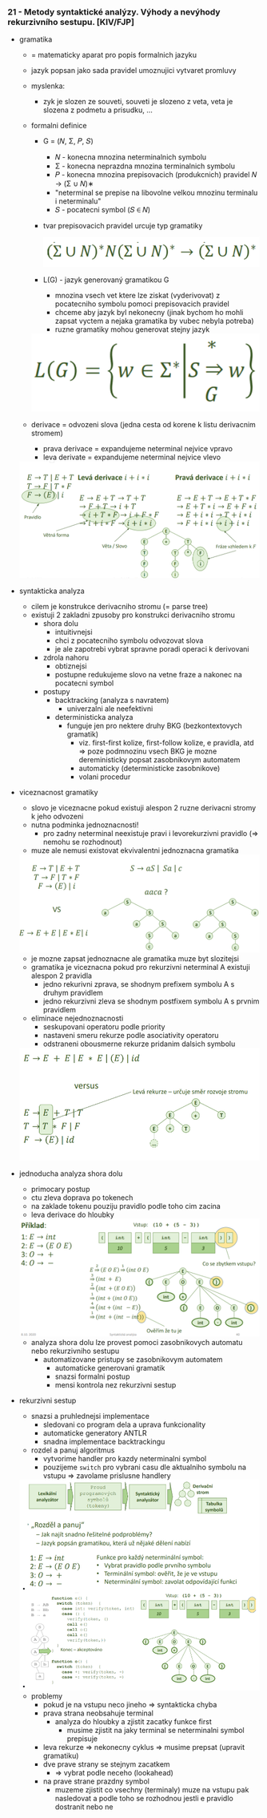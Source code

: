 ### 21 - Metody syntaktické analýzy. Výhody a nevýhody rekurzivního sestupu. [KIV/FJP]

- gramatika
  - = matematicky aparat pro popis formalnich jazyku
  - jazyk popsan jako sada pravidel umoznujici vytvaret promluvy
  - myslenka:
    - zyk je slozen ze souveti, souveti je slozeno z veta, veta je slozena z podmetu a prisudku, ...
  - formalni definice
    - G = (𝑁, Σ, 𝑃, 𝑆)
      - 𝑁 - konecna mnozina neterminalnich symbolu
      - Σ - konecna neprazdna mnozina terminalnich symbolu
      - 𝑃 - konecna mnozina prepisovacich (produkcnich) pravidel 𝑁 → (Σ ∪ 𝑁)∗
      - "neterminal se prepise na libovolne velkou mnozinu terminalu i neterminalu"
      - 𝑆 - pocatecni symbol (𝑆 ∈ 𝑁)
    - tvar prepisovacich pravidel urcuje typ gramatiky

        <img src="img/21/01.png">

    - L(G) - jazyk generovaný gramatikou G
      - mnozina vsech vet ktere lze ziskat (vyderivovat) z pocatecniho symbolu pomoci prepisovacich pravidel
      - chceme aby jazyk byl nekonecny (jinak bychom ho mohli zapsat vyctem a nejaka gramatika by vubec nebyla potreba)
      - ruzne gramatiky mohou generovat stejny jazyk

    <img src="img/21/02.png">

  - derivace = odvozeni slova (jedna cesta od korene k listu derivacnim stromem)
    - prava derivace = expandujeme neterminal nejvice vpravo
    - leva derivate = expandujeme neterminal nejvice vlevo

  <img src="img/21/03.png">

- syntakticka analyza
  - cilem je konstrukce derivacniho stromu (= parse tree)
  - existuji 2 zakladni zpusoby pro konstrukci derivacniho stromu
    - shora dolu
      - intuitivnejsi
      - chci z pocatecniho symbolu odvozovat slova
      - je ale zapotrebi vybrat spravne poradi operaci k derivovani
    - zdrola nahoru
      - obtiznejsi
      - postupne redukujeme slovo na vetne fraze a nakonec na pocatecni symbol
    - postupy
      - backtracking (analyza s navratem)
        - univerzalni ale neefektivni
      - deterministicka analyza
        - funguje jen pro nektere druhy BKG (bezkontextovych gramatik)
          - viz. first-first kolize, first-follow kolize, e pravidla, atd => poze podmnozinu vsech BKG je mozne dereministicky popsat zasobnikovym automatem
          - automaticky (deterministicke zasobnikove)
          - volani procedur

- viceznacnost gramatiky
  - slovo je viceznacne pokud existuji alespon 2 ruzne derivacni stromy k jeho odvozeni
  - nutna podminka jednoznacnosti!
    - pro zadny neterminal neexistuje pravi i levorekurzivni pravidlo (=> nemohu se rozhodnout)
  - muze ale nemusi existovat ekvivalentni jednoznacna gramatika

  <img src="img/21/04.png">

  - je mozne zapsat jednoznacne ale gramatika muze byt slozitejsi
  - gramatika je viceznacna pokud pro rekurzivni neterminal A existuji alespon 2 pravidla
    - jedno rekurivni zprava, se shodnym prefixem symbolu A s druhym pravidlem
    - jedno rekurzivni zleva se shodnym postfixem symbolu A s prvnim pravidlem
  - eliminace nejednoznacnosti
    - seskupovani operatoru podle priority
    - nastaveni smeru rekurze podle asociativity operatoru
    - odstraneni obousmerne rekurze pridanim dalsich symbolu

  <img src="img/21/05.png">

- jednoducha analyza shora dolu
  - primocary postup
  - ctu zleva doprava po tokenech
  - na zaklade tokenu pouziju pravidlo podle toho cim zacina
  - leva derivace do hloubky

  <img src="img/21/06.png">

  - analyza shora dolu lze provest pomoci zasobnikovych automatu nebo rekurzivniho sestupu
    - automatizovane pristupy se zasobnikovym automatem
      - automaticke generovani gramatik
      - snazsi formalni postup
      - mensi kontrola nez rekurzivni sestup

- rekurzivni sestup
  - snazsi a pruhlednejsi implementace
    - sledovani co program dela a uprava funkcionality
    - automaticke generatory ANTLR
    - snadna implementace backtrackingu
  - rozdel a panuj algoritmus
    - vytvorime handler pro kazdy neterminalni symbol
    - pouzijeme `switch` pro vybrani casu dle aktualniho symbolu na vstupu => zavolame prislusne handlery

  <img src="img/21/07.png">

  - problemy
    - pokud je na vstupu neco jineho => syntakticka chyba
    - prava strana neobsahuje terminal
      - analyza do hloubky a zjistit zacatky funkce first
        - musime zjistit na jaky terminal se neterminalni symbol prepisuje
    - leva rekurze => nekonecny cyklus => musime prepsat (upravit gramatiku)
    - dve prave strany se stejnym zacatkem
      - => vybrat podle neceho (lookahead)
    - na prave strane prazdny symbol
      - muzeme zjistit co vsechny (terminaly) muze na vstupu pak nasledovat a podle toho se rozhodnou jestli e pravidlo dostranit nebo ne
